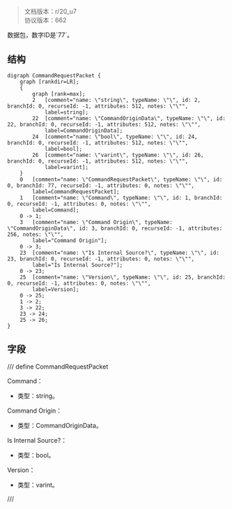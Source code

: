 # <!-- md:samp CommandRequestPacket -->

> 文档版本：r/20_u7<br/>协议版本：662

<!-- md:samp CommandRequestPacket -->数据包，数字ID是`77`。

## 结构

```viz
digraph CommandRequestPacket {
	graph [rankdir=LR];
	{
		graph [rank=max];
		2	[comment="name: \"string\", typeName: \"\", id: 2, branchId: 0, recurseId: -1, attributes: 512, notes: \"\"",
			label=string];
		22	[comment="name: \"CommandOriginData\", typeName: \"\", id: 22, branchId: 0, recurseId: -1, attributes: 512, notes: \"\"",
			label=CommandOriginData];
		24	[comment="name: \"bool\", typeName: \"\", id: 24, branchId: 0, recurseId: -1, attributes: 512, notes: \"\"",
			label=bool];
		26	[comment="name: \"varint\", typeName: \"\", id: 26, branchId: 0, recurseId: -1, attributes: 512, notes: \"\"",
			label=varint];
	}
	0	[comment="name: \"CommandRequestPacket\", typeName: \"\", id: 0, branchId: 77, recurseId: -1, attributes: 0, notes: \"\"",
		label=CommandRequestPacket];
	1	[comment="name: \"Command\", typeName: \"\", id: 1, branchId: 0, recurseId: -1, attributes: 0, notes: \"\"",
		label=Command];
	0 -> 1;
	3	[comment="name: \"Command Origin\", typeName: \"CommandOriginData\", id: 3, branchId: 0, recurseId: -1, attributes: 256, notes: \"\"",
		label="Command Origin"];
	0 -> 3;
	23	[comment="name: \"Is Internal Source?\", typeName: \"\", id: 23, branchId: 0, recurseId: -1, attributes: 0, notes: \"\"",
		label="Is Internal Source?"];
	0 -> 23;
	25	[comment="name: \"Version\", typeName: \"\", id: 25, branchId: 0, recurseId: -1, attributes: 0, notes: \"\"",
		label=Version];
	0 -> 25;
	1 -> 2;
	3 -> 22;
	23 -> 24;
	25 -> 26;
}

```

## 字段

/// define
CommandRequestPacket

Command：<!-- md:samp string -->

- 类型：string。

Command Origin：[<!-- md:samp CommandOriginData -->](refs/protocols/types/commandorigindata.md)

- 类型：CommandOriginData。

Is Internal Source?：<!-- md:samp bool -->

- 类型：bool。

Version：<!-- md:samp varint -->

- 类型：varint。


///
